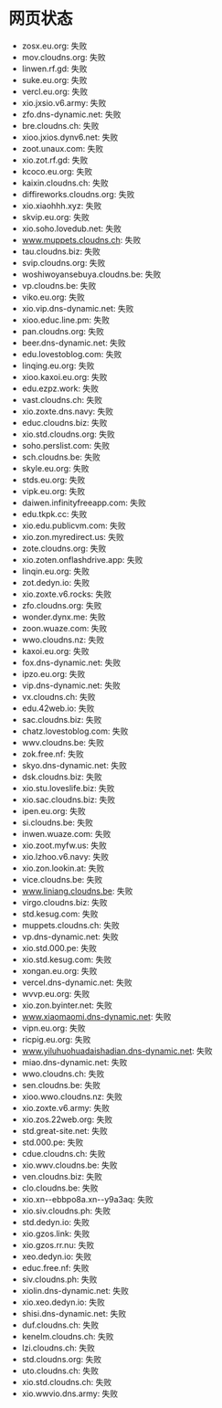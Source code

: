 # 网页状态
- zosx.eu.org: 失败
- mov.cloudns.org: 失败
- linwen.rf.gd: 失败
- suke.eu.org: 失败
- vercl.eu.org: 失败
- xio.jxsio.v6.army: 失败
- zfo.dns-dynamic.net: 失败
- bre.cloudns.ch: 失败
- xioo.jxios.dynv6.net: 失败
- zoot.unaux.com: 失败
- xio.zot.rf.gd: 失败
- kcoco.eu.org: 失败
- kaixin.cloudns.ch: 失败
- diffireworks.cloudns.org: 失败
- xio.xiaohhh.xyz: 失败
- skvip.eu.org: 失败
- xio.soho.lovedub.net: 失败
- www.muppets.cloudns.ch: 失败
- tau.cloudns.biz: 失败
- svip.cloudns.org: 失败
- woshiwoyansebuya.cloudns.be: 失败
- vp.cloudns.be: 失败
- viko.eu.org: 失败
- xio.vip.dns-dynamic.net: 失败
- xioo.educ.line.pm: 失败
- pan.cloudns.org: 失败
- beer.dns-dynamic.net: 失败
- edu.lovestoblog.com: 失败
- linqing.eu.org: 失败
- xioo.kaxoi.eu.org: 失败
- edu.ezpz.work: 失败
- vast.cloudns.ch: 失败
- xio.zoxte.dns.navy: 失败
- educ.cloudns.biz: 失败
- xio.std.cloudns.org: 失败
- soho.perslist.com: 失败
- sch.cloudns.be: 失败
- skyle.eu.org: 失败
- stds.eu.org: 失败
- vipk.eu.org: 失败
- daiwen.infinityfreeapp.com: 失败
- edu.tkpk.cc: 失败
- xio.edu.publicvm.com: 失败
- xio.zon.myredirect.us: 失败
- zote.cloudns.org: 失败
- xio.zoten.onflashdrive.app: 失败
- linqin.eu.org: 失败
- zot.dedyn.io: 失败
- xio.zoxte.v6.rocks: 失败
- zfo.cloudns.org: 失败
- wonder.dynx.me: 失败
- zoon.wuaze.com: 失败
- wwo.cloudns.nz: 失败
- kaxoi.eu.org: 失败
- fox.dns-dynamic.net: 失败
- ipzo.eu.org: 失败
- vip.dns-dynamic.net: 失败
- vx.cloudns.ch: 失败
- edu.42web.io: 失败
- sac.cloudns.biz: 失败
- chatz.lovestoblog.com: 失败
- wwv.cloudns.be: 失败
- zok.free.nf: 失败
- skyo.dns-dynamic.net: 失败
- dsk.cloudns.biz: 失败
- xio.stu.loveslife.biz: 失败
- xio.sac.cloudns.biz: 失败
- ipen.eu.org: 失败
- si.cloudns.be: 失败
- inwen.wuaze.com: 失败
- xio.zoot.myfw.us: 失败
- xio.lzhoo.v6.navy: 失败
- xio.zon.lookin.at: 失败
- vice.cloudns.be: 失败
- www.liniang.cloudns.be: 失败
- virgo.cloudns.biz: 失败
- std.kesug.com: 失败
- muppets.cloudns.ch: 失败
- vp.dns-dynamic.net: 失败
- xio.std.000.pe: 失败
- xio.std.kesug.com: 失败
- xongan.eu.org: 失败
- vercel.dns-dynamic.net: 失败
- wvvp.eu.org: 失败
- xio.zon.byinter.net: 失败
- www.xiaomaomi.dns-dynamic.net: 失败
- vipn.eu.org: 失败
- ricpig.eu.org: 失败
- www.yiluhuohuadaishadian.dns-dynamic.net: 失败
- miao.dns-dynamic.net: 失败
- wwo.cloudns.ch: 失败
- sen.cloudns.be: 失败
- xioo.wwo.cloudns.nz: 失败
- xio.zoxte.v6.army: 失败
- xio.zos.22web.org: 失败
- std.great-site.net: 失败
- std.000.pe: 失败
- cdue.cloudns.ch: 失败
- xio.wwv.cloudns.be: 失败
- ven.cloudns.biz: 失败
- clo.cloudns.be: 失败
- xio.xn--ebbpo8a.xn--y9a3aq: 失败
- xio.siv.cloudns.ph: 失败
- std.dedyn.io: 失败
- xio.gzos.link: 失败
- xio.gzos.rr.nu: 失败
- xeo.dedyn.io: 失败
- educ.free.nf: 失败
- siv.cloudns.ph: 失败
- xiolin.dns-dynamic.net: 失败
- xio.xeo.dedyn.io: 失败
- shisi.dns-dynamic.net: 失败
- duf.cloudns.ch: 失败
- kenelm.cloudns.ch: 失败
- lzi.cloudns.ch: 失败
- std.cloudns.org: 失败
- uto.cloudns.ch: 失败
- xio.std.cloudns.ch: 失败
- xio.wwvio.dns.army: 失败
